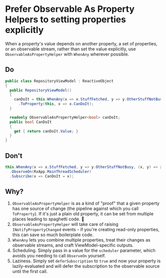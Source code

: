 # Prefer Observable As Property Helpers to setting properties explicitly

When a property's value depends on another property, a set of properties, or an 
observable stream, rather than set the value explicitly, use 
`ObservableAsPropertyHelper` with `WhenAny` wherever possible.

## Do

```csharp
public class RepositoryViewModel : ReactiveObject
{
  public RepositoryViewModel()
  {
    canDoIt = this.WhenAny(x => x.StuffFetched, y => y.OtherStuffNotBusy, (x, y) => x && y)
      .ToProperty(this, x => x.CanDoIt);
  }

  readonly ObservableAsPropertyHelper<bool> canDoIt;
  public bool CanDoIt
  {
    get { return canDoIt.Value; }  
  }	
}
```

## Don't

```csharp
this.WhenAny(x => x.StuffFetched, y => y.OtherStuffNotBusy, (x, y) => x && y)
  .ObserveOn(RxApp.MainThreadScheduler)
  .Subscribe(x => CanDoIt = x);
```

## Why?
1. `ObservableAsPropertyHelper` is as a kind of "proof" that a given property has one source of change (the pipeline against which you call `ToProperty`). If it's just a plain old property, it can be set from multiple places leading to spaghetti code. :spaghetti:
2. `ObservableAsPropertyHelper` will take care of raising `INotifyPropertyChanged` events - if you're creating read-only properties, this can save so much boilerplate code.
3. `WhenAny` lets you combine multiple properties, treat their changes as observable streams, and craft ViewModel-specific outputs.
4. Scheduling. Simply pass in a value for the `scheduler` parameter, which avoids you needing to call `ObserveOn` yourself.
5. Laziness. Simply set `deferSubscription` to `true` and now your property is lazily-evaluated and will defer the subscription to the observable source until the first call.


